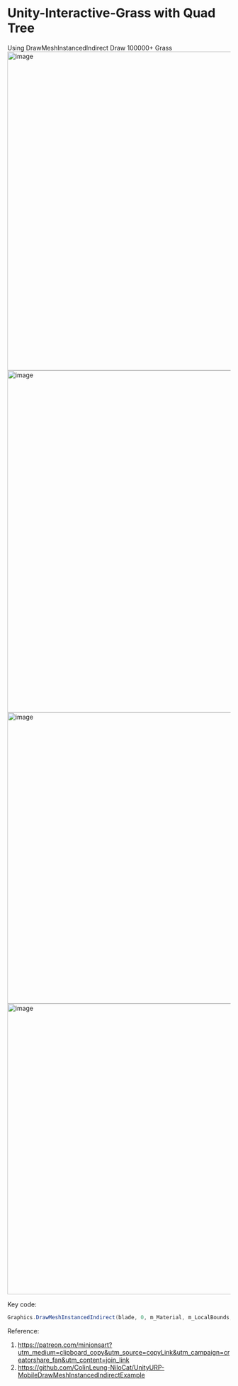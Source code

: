 # Unity-Interactive-Grass with Quad Tree
 Using DrawMeshInstancedIndirect Draw 100000+ Grass  
<img width="718" alt="image" src="https://github.com/Remyuu/Unity-Interactive-Grass/assets/64857501/fa43ea22-15f3-42be-b36b-b89714c4ac38">
<img width="770" alt="image" src="https://github.com/Remyuu/Unity-Interactive-Grass/assets/64857501/2d97e67f-d2fa-41b4-8787-1add30e6ba20">
<img width="656" alt="image" src="https://github.com/Remyuu/Unity-Interactive-Grass/assets/64857501/a33440b9-8233-4586-80ef-a573dde197d2">
<img width="655" alt="image" src="https://github.com/Remyuu/Unity-Interactive-Grass/assets/64857501/5a415960-cc03-444f-9641-985921bf7435">

Key code:

```csharp
Graphics.DrawMeshInstancedIndirect(blade, 0, m_Material, m_LocalBounds, m_argsBuffer);
```

Reference:
1. https://patreon.com/minionsart?utm_medium=clipboard_copy&utm_source=copyLink&utm_campaign=creatorshare_fan&utm_content=join_link
2. https://github.com/ColinLeung-NiloCat/UnityURP-MobileDrawMeshInstancedIndirectExample
